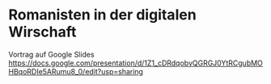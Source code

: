 # Romanisten in der digitalen Wirschaft
Vortrag auf Google Slides
https://docs.google.com/presentation/d/1Z1_cDRdqobvQGRGJ0YtRCgubMOHBqoRDIe5ARumu8_0/edit?usp=sharing
